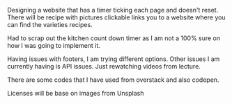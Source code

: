 Designing a website that has a timer ticking each page and doesn't reset. There will be recipe with pictures clickable links you to a website where you can find the varieties recipes. 

Had to scrap out the kitchen count down timer as I am not a 100% sure on how I was going to implement it.

Having issues with footers, I am trying different options. 
Other issues I am currently having is API issues. Just rewatching videos from lecture.

There are some codes that I have used from overstack and also codepen. 

Licenses will be base on images from Unsplash 
